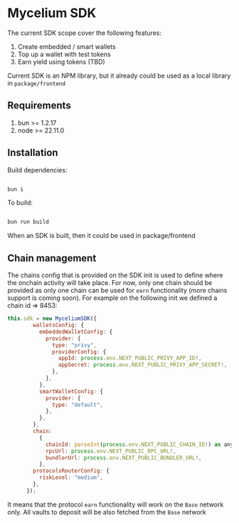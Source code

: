 # Mycelium SDK

The current SDK scope cover the following features:

1. Create embedded / smart wallets
2. Top up a wallet with test tokens
3. Earn yield using tokens (TBD)

Current SDK is an NPM library, but it already could be used as a local library in `package/frontend`

## Requirements

1. bun >= 1.2.17
2. node >= 22.11.0

## Installation

Build dependencies:

```bash

bun i

```

To build:

```bash

bun run build

```

When an SDK is built, then it could be used in package/frontend

## Chain management

The chains config that is provided on the SDK init is used to define where the onchain activity will take place. For now, only one chain should be provided as only one chain can be used for `earn` functionality (more chains support is coming soon). For example on the following init we defined a chain id => 8453:

```javascript
this.sdk = new MyceliumSDK({
        walletsConfig: {
          embeddedWalletConfig: {
            provider: {
              type: "privy",
              providerConfig: {
                appId: process.env.NEXT_PUBLIC_PRIVY_APP_ID!,
                appSecret: process.env.NEXT_PUBLIC_PRIVY_APP_SECRET!,
              },
            },
          },
          smartWalletConfig: {
            provider: {
              type: "default",
            },
          },
        },
        chain:
          {
            chainId: parseInt(process.env.NEXT_PUBLIC_CHAIN_ID!) as any,
            rpcUrl: process.env.NEXT_PUBLIC_RPC_URL!,
            bundlerUrl: process.env.NEXT_PUBLIC_BUNDLER_URL!,
          },
        protocolsRouterConfig: {
          riskLevel: "medium",
        },
      });
```

It means that the protocol `earn` functionality will work on the `Base` network only. All vaults to deposit will be also fetched from the `Base` network
